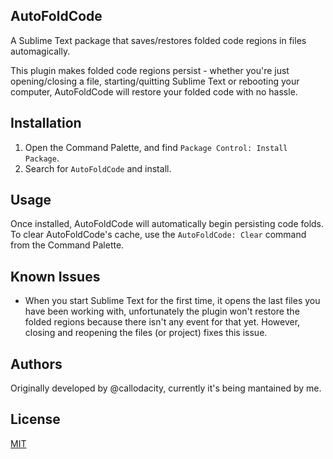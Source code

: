## AutoFoldCode
A Sublime Text package that saves/restores folded code regions in files automagically.

This plugin makes folded code regions persist - whether you're just opening/closing a file, starting/quitting Sublime Text or rebooting your computer, AutoFoldCode will restore your folded code with no hassle.

## Installation
1. Open the Command Palette, and find `Package Control: Install Package`.
2. Search for `AutoFoldCode` and install.

## Usage
Once installed, AutoFoldCode will automatically begin persisting code folds. To clear AutoFoldCode's cache, use the `AutoFoldCode: Clear` command from the Command Palette.

## Known Issues
- When you start Sublime Text for the first time, it opens the last files you have been working with, unfortunately the plugin won't restore the folded regions because there isn't any event for that yet. However, closing and reopening the files (or project) fixes this issue.

## Authors
Originally developed by @callodacity, currently it's being mantained by me.

## License
[MIT](./LICENSE)
